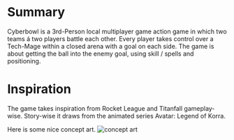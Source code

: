 # Summary
Cyberbowl is a 3rd-Person local multiplayer game action game in which two teams á two players battle each other. Every player takes control over a Tech-Mage within a closed arena with a goal on each side. The game is about getting the ball into the enemy goal, using skill / spells and positioning. 

# Inspiration
The game takes inspiration from Rocket League and Titanfall gameplay-wise. Story-wise it draws from the animated series Avatar: Legend of Korra.

Here is some nice concept art.
![concept art](https://i.imgur.com/OwKz06K.jpg)